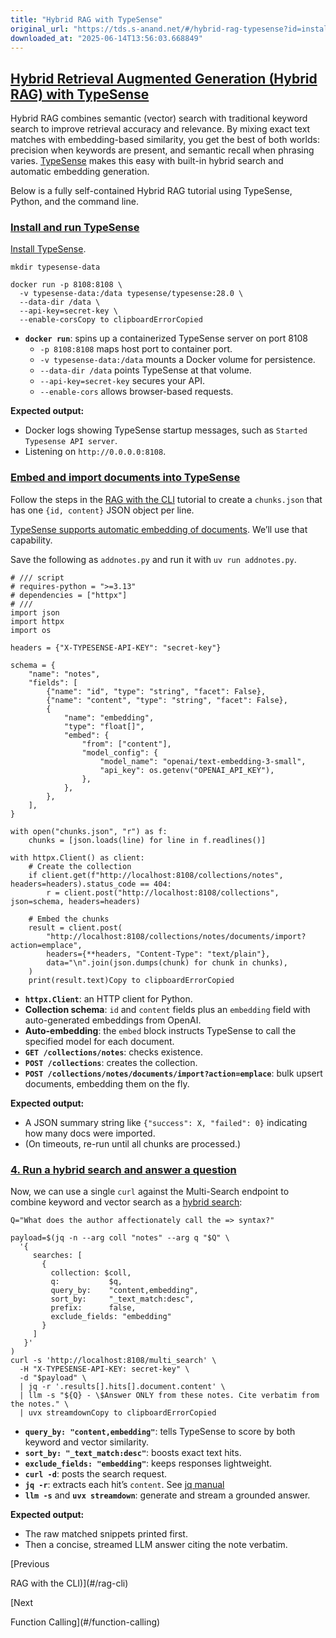 ```yaml
---
title: "Hybrid RAG with TypeSense"
original_url: "https://tds.s-anand.net/#/hybrid-rag-typesense?id=install-and-run-typesense"
downloaded_at: "2025-06-14T13:56:03.668849"
---
```


[Hybrid Retrieval Augmented Generation (Hybrid RAG) with TypeSense](#/hybrid-rag-typesense?id=hybrid-retrieval-augmented-generation-hybrid-rag-with-typesense)
--------------------------------------------------------------------------------------------------------------------------------------------------------------

Hybrid RAG combines semantic (vector) search with traditional keyword search to improve retrieval accuracy and relevance. By mixing exact text matches with embedding-based similarity, you get the best of both worlds: precision when keywords are present, and semantic recall when phrasing varies. [TypeSense](https://typesense.org/) makes this easy with built-in hybrid search and automatic embedding generation.

Below is a fully self-contained Hybrid RAG tutorial using TypeSense, Python, and the command line.

### [Install and run TypeSense](#/hybrid-rag-typesense?id=install-and-run-typesense)

[Install TypeSense](https://typesense.org/docs/guide/install-typesense.html).

```
mkdir typesense-data

docker run -p 8108:8108 \
  -v typesense-data:/data typesense/typesense:28.0 \
  --data-dir /data \
  --api-key=secret-key \
  --enable-corsCopy to clipboardErrorCopied
```

* **`docker run`**: spins up a containerized TypeSense server on port 8108
  + `-p 8108:8108` maps host port to container port.
  + `-v typesense-data:/data` mounts a Docker volume for persistence.
  + `--data-dir /data` points TypeSense at that volume.
  + `--api-key=secret-key` secures your API.
  + `--enable-cors` allows browser-based requests.

**Expected output:**

* Docker logs showing TypeSense startup messages, such as `Started Typesense API server`.
* Listening on `http://0.0.0.0:8108`.

### [Embed and import documents into TypeSense](#/hybrid-rag-typesense?id=embed-and-import-documents-into-typesense)

Follow the steps in the [RAG with the CLI](#/rag-cli) tutorial to create a `chunks.json` that has one `{id, content}` JSON object per line.

[TypeSense supports automatic embedding of documents](https://typesense.org/docs/28.0/api/vector-search.html#option-b-auto-embedding-generation-within-typesense). We’ll use that capability.

Save the following as `addnotes.py` and run it with `uv run addnotes.py`.

```
# /// script
# requires-python = ">=3.13"
# dependencies = ["httpx"]
# ///
import json
import httpx
import os

headers = {"X-TYPESENSE-API-KEY": "secret-key"}

schema = {
    "name": "notes",
    "fields": [
        {"name": "id", "type": "string", "facet": False},
        {"name": "content", "type": "string", "facet": False},
        {
            "name": "embedding",
            "type": "float[]",
            "embed": {
                "from": ["content"],
                "model_config": {
                    "model_name": "openai/text-embedding-3-small",
                    "api_key": os.getenv("OPENAI_API_KEY"),
                },
            },
        },
    ],
}

with open("chunks.json", "r") as f:
    chunks = [json.loads(line) for line in f.readlines()]

with httpx.Client() as client:
    # Create the collection
    if client.get(f"http://localhost:8108/collections/notes", headers=headers).status_code == 404:
        r = client.post("http://localhost:8108/collections", json=schema, headers=headers)

    # Embed the chunks
    result = client.post(
        "http://localhost:8108/collections/notes/documents/import?action=emplace",
        headers={**headers, "Content-Type": "text/plain"},
        data="\n".join(json.dumps(chunk) for chunk in chunks),
    )
    print(result.text)Copy to clipboardErrorCopied
```

* **`httpx.Client`**: an HTTP client for Python.
* **Collection schema**: `id` and `content` fields plus an `embedding` field with auto-generated embeddings from OpenAI.
* **Auto-embedding**: the `embed` block instructs TypeSense to call the specified model for each document.
* **`GET /collections/notes`**: checks existence.
* **`POST /collections`**: creates the collection.
* **`POST /collections/notes/documents/import?action=emplace`**: bulk upsert documents, embedding them on the fly.

**Expected output:**

* A JSON summary string like `{"success": X, "failed": 0}` indicating how many docs were imported.
* (On timeouts, re-run until all chunks are processed.)

### [4. Run a hybrid search and answer a question](#/hybrid-rag-typesense?id=_4-run-a-hybrid-search-and-answer-a-question)

Now, we can use a single `curl` against the Multi-Search endpoint to combine keyword and vector search as a [hybrid search](https://typesense.org/docs/28.0/api/vector-search.html#hybrid-search):

```
Q="What does the author affectionately call the => syntax?"

payload=$(jq -n --arg coll "notes" --arg q "$Q" \
  '{
     searches: [
       {
         collection: $coll,
         q:           $q,
         query_by:    "content,embedding",
         sort_by:     "_text_match:desc",
         prefix:      false,
         exclude_fields: "embedding"
       }
     ]
   }'
)
curl -s 'http://localhost:8108/multi_search' \
  -H "X-TYPESENSE-API-KEY: secret-key" \
  -d "$payload" \
  | jq -r '.results[].hits[].document.content' \
  | llm -s "${Q} - \$Answer ONLY from these notes. Cite verbatim from the notes." \
  | uvx streamdownCopy to clipboardErrorCopied
```

* **`query_by: "content,embedding"`**: tells TypeSense to score by both keyword and vector similarity.
* **`sort_by: "_text_match:desc"`**: boosts exact text hits.
* **`exclude_fields: "embedding"`**: keeps responses lightweight.
* **`curl -d`**: posts the search request.
* **`jq -r`**: extracts each hit’s `content`. See [jq manual](https://stedolan.github.io/jq/manual/)
* **`llm -s`** and **`uvx streamdown`**: generate and stream a grounded answer.

**Expected output:**

* The raw matched snippets printed first.
* Then a concise, streamed LLM answer citing the note verbatim.

[Previous

RAG with the CLI)](#/rag-cli)

[Next

Function Calling](#/function-calling)